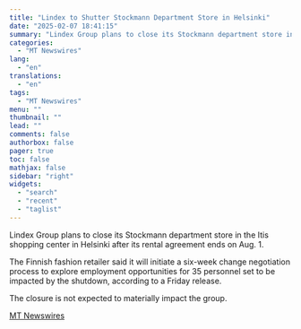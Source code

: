```yaml
---
title: "Lindex to Shutter Stockmann Department Store in Helsinki"
date: "2025-02-07 18:41:15"
summary: "Lindex Group plans to close its Stockmann department store in the Itis shopping center in Helsinki after its rental agreement ends on Aug. 1. The Finnish fashion retailer said it will initiate a six-week change negotiation process to explore employment opportunities for 35 personnel set to be impacted by the..."
categories:
  - "MT Newswires"
lang:
  - "en"
translations:
  - "en"
tags:
  - "MT Newswires"
menu: ""
thumbnail: ""
lead: ""
comments: false
authorbox: false
pager: true
toc: false
mathjax: false
sidebar: "right"
widgets:
  - "search"
  - "recent"
  - "taglist"
---
```


Lindex Group plans to close its Stockmann department store in the Itis shopping center in Helsinki after its rental agreement ends on Aug. 1.

The Finnish fashion retailer said it will initiate a six-week change negotiation process to explore employment opportunities for 35 personnel set to be impacted by the shutdown, according to a Friday release.

The closure is not expected to materially impact the group.

[MT Newswires](https://www.tradingview.com/news/mtnewswires.com:20250207:G2465100:0/)
